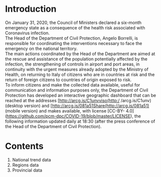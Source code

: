 # Introduction
On January 31, 2020, the Council of Ministers declared a six-month emergency state as a consequence of the health risk associated with Coronavirus infection.
<br>
The Head of the Department of Civil Protection, Angelo Borrelli, is responsible for coordinating the interventions necessary to face the emergency on the national territory.
<br>
The main actions coordinated by the Head of the Department are aimed at the rescue and assistance of the population potentially affected by the infection, the strengthening of controls in airport and port areas, in continuity with the urgent measures already adopted by the Ministry of Health, on returning to Italy of citizens who are in countries at risk and the return of foreign citizens to countries of origin exposed to risk.
<br>
To inform citizens and make the collected data available, useful for communication and information purposes only, the Department of Civil Protection has developed an interactive geographic dashboard that can be reached at the addresses [http://arcg.is/C1unvviso(http:/ /arcg.is/C1unv) (desktop version) and [http://arcg.is/081a51Share(http://arcg.is/081a51) (mobile version) and makes available, with license [CC-BY- 4.0] (https://github.com/pcm-dpc/COVID-19/blob/master/LICENSE), the following information updated daily at 18:30 (after the press conference of the Head of the Department of Civil Protection).

# Contents
1. National trend data
2. Regions data
3. Provincial data